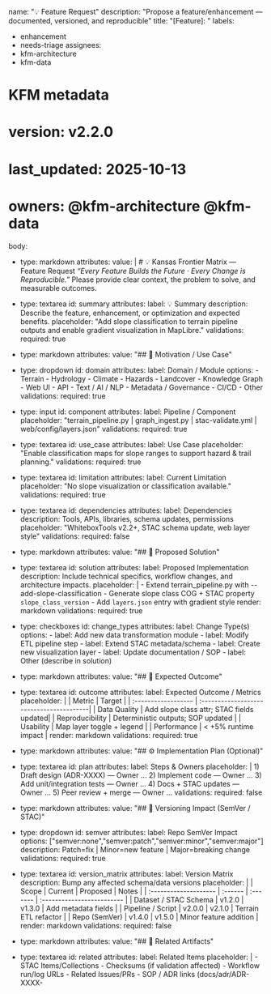 name: "💡 Feature Request"
description: "Propose a feature/enhancement — documented, versioned, and reproducible"
title: "[Feature]: <short title>"
labels:
  - enhancement
  - needs-triage
assignees:
  - kfm-architecture
  - kfm-data
# KFM metadata
# version: v2.2.0
# last_updated: 2025-10-13
# owners: @kfm-architecture @kfm-data

body:
  - type: markdown
    attributes:
      value: |
        # 💡 Kansas Frontier Matrix — Feature Request
        *“Every Feature Builds the Future · Every Change is Reproducible.”*
        Please provide clear context, the problem to solve, and measurable outcomes.

  - type: textarea
    id: summary
    attributes:
      label: 💡 Summary
      description: Describe the feature, enhancement, or optimization and expected benefits.
      placeholder: "Add slope classification to terrain pipeline outputs and enable gradient visualization in MapLibre."
    validations:
      required: true

  - type: markdown
    attributes:
      value: "## 🎯 Motivation / Use Case"

  - type: dropdown
    id: domain
    attributes:
      label: Domain / Module
      options:
        - Terrain
        - Hydrology
        - Climate
        - Hazards
        - Landcover
        - Knowledge Graph
        - Web UI
        - API
        - Text / AI / NLP
        - Metadata / Governance
        - CI/CD
        - Other
    validations:
      required: true

  - type: input
    id: component
    attributes:
      label: Pipeline / Component
      placeholder: "terrain_pipeline.py | graph_ingest.py | stac-validate.yml | web/config/layers.json"
    validations:
      required: true

  - type: textarea
    id: use_case
    attributes:
      label: Use Case
      placeholder: "Enable classification maps for slope ranges to support hazard & trail planning."
    validations:
      required: true

  - type: textarea
    id: limitation
    attributes:
      label: Current Limitation
      placeholder: "No slope visualization or classification available."
    validations:
      required: true

  - type: textarea
    id: dependencies
    attributes:
      label: Dependencies
      description: Tools, APIs, libraries, schema updates, permissions
      placeholder: "WhiteboxTools v2.2+, STAC schema update, web layer style"
    validations:
      required: false

  - type: markdown
    attributes:
      value: "## 🧩 Proposed Solution"

  - type: textarea
    id: solution
    attributes:
      label: Proposed Implementation
      description: Include technical specifics, workflow changes, and architecture impacts.
      placeholder: |
        - Extend terrain_pipeline.py with --add-slope-classification
        - Generate slope class COG + STAC property `slope_class_version`
        - Add `layers.json` entry with gradient style
      render: markdown
    validations:
      required: true

  - type: checkboxes
    id: change_types
    attributes:
      label: Change Type(s)
      options:
        - label: Add new data transformation module
        - label: Modify ETL pipeline step
        - label: Extend STAC metadata/schema
        - label: Create new visualization layer
        - label: Update documentation / SOP
        - label: Other (describe in solution)

  - type: markdown
    attributes:
      value: "## 🧮 Expected Outcome"

  - type: textarea
    id: outcome
    attributes:
      label: Expected Outcome / Metrics
      placeholder: |
        | Metric              | Target                                   |
        | :------------------ | :----------------------------------------|
        | Data Quality        | Add slope class attr; STAC fields updated|
        | Reproducibility     | Deterministic outputs; SOP updated       |
        | Usability           | Map layer toggle + legend                |
        | Performance         | < +5% runtime impact                     |
      render: markdown
    validations:
      required: true

  - type: markdown
    attributes:
      value: "## ⚙️ Implementation Plan (Optional)"

  - type: textarea
    id: plan
    attributes:
      label: Steps & Owners
      placeholder: |
        1) Draft design (ADR-XXXX) — Owner …
        2) Implement code — Owner …
        3) Add unit/integration tests — Owner …
        4) Docs + STAC updates — Owner …
        5) Peer review + merge — Owner …
    validations:
      required: false

  - type: markdown
    attributes:
      value: "## 🧭 Versioning Impact (SemVer / STAC)"

  - type: dropdown
    id: semver
    attributes:
      label: Repo SemVer Impact
      options: ["semver:none","semver:patch","semver:minor","semver:major"]
      description: Patch=fix | Minor=new feature | Major=breaking change
    validations:
      required: true

  - type: textarea
    id: version_matrix
    attributes:
      label: Version Matrix
      description: Bump any affected schema/data versions
      placeholder: |
        | Scope                 | Current | Proposed | Notes                      |
        | :-------------------- | :------ | :------- | :------------------------- |
        | Dataset / STAC Schema | v1.2.0  | v1.3.0   | Add metadata fields        |
        | Pipeline / Script     | v2.0.0  | v2.1.0   | Terrain ETL refactor       |
        | Repo (SemVer)         | v1.4.0  | v1.5.0   | Minor feature addition     |
      render: markdown
    validations:
      required: false

  - type: markdown
    attributes:
      value: "## 🔗 Related Artifacts"

  - type: textarea
    id: related
    attributes:
      label: Related Items
      placeholder: |
        - STAC Items/Collections
        - Checksums (if validation affected)
        - Workflow run/log URLs
        - Related Issues/PRs
        - SOP / ADR links (docs/adr/ADR-XXXX-<title>.md)
    validations:
      required: false

  - type: markdown
    attributes:
      value: "## 🧠 MCP Compliance"

  - type: checkboxes
    id: mcp
    attributes:
      label: MCP Principles
      options:
        - label: Documentation-first — motivation + technical context
          required: true
        - label: Reproducibility — deterministic test/validation paths
          required: true
        - label: Open Standards — STAC/JSON Schema/COG conventions
          required: true
        - label: Provenance — linked datasets, commits, workflows
          required: true
        - label: Auditability — traceable via CI validation/review gates
          required: true
        - label: Versioning — SemVer bump & STAC versions updated
          required: true

  - type: markdown
    attributes:
      value: "## 📈 Potential Impact"

  - type: textarea
    id: impact
    attributes:
      label: Impact Analysis
      placeholder: |
        | Category                   | Description                             |
        | :------------------------- | :-------------------------------------- |
        | Performance                | Estimate runtime/memory changes         |
        | Data Scope                 | Datasets/layers/models affected         |
        | Backward Compatibility     | Any breaking changes?                   |
        | UI / Visualization         | Map layers/timelines/legends changed    |
        | Security / Compliance      | Access control / data exposure impacts  |
      render: markdown
    validations:
      required: true

  - type: markdown
    attributes:
      value: "## 🧮 Validation Requirements"

  - type: checkboxes
    id: validation
    attributes:
      label: Pre-Merge Checks
      options:
        - label: Unit tests added and passing
          required: true
        - label: STAC schema validated (`make stac-validate`)
          required: true
        - label: ETL reproducibility confirmed (deterministic outputs)
          required: true
        - label: License & data compliance verified
          required: true
        - label: Docs updated under `/docs/sop/` or `/docs/adr/`
          required: true
        - label: Version bump recorded in `CHANGELOG.md`
          required: true

  - type: markdown
    attributes:
      value: "## 📊 Governance Review Checklist (Maintainers)"

  - type: checkboxes
    id: governance
    attributes:
      label: Maintainer Review
      options:
        - label: Design Doc submitted (`docs/adr/`)
        - label: STAC schema impact assessed (versioning)
        - label: CI/CD tests passing (green checks)
        - label: Security review complete (no new vulnerabilities)
        - label: Version/tag bump approved (SemVer policy)
